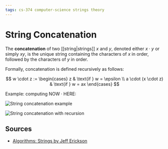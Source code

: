 ```yaml
---
tags: cs-374 computer-science strings theory
---
```


# String Concatenation

The **concatenation** of two [[string|strings]] $x$ and $y$, denoted either $x \cdot y$ or simply $xy$, is the unique string containing the characters of $x$ in order, followed by the characters of $y$ in order.

Formally, concatenation is defined recursively as follows:

$$
w \cdot z := \begin{cases}
z & \text{if } w = \epsilon \\
a \cdot (x \cdot z) & \text{if } w = ax
\end{cases}
$$

Example: computing $\text{NOW} \cdot \text{HERE}$:

![String concatenation example](../attachments/string-concatenation-example.png)

![String concatenation with recursion](../attachments/string-concatenation-with-recursion.png)

## Sources

- [Algorithms: Strings by Jeff Erickson](https://courses.engr.illinois.edu/cs374/fa2021/A/notes/models/01-strings.pdf)
